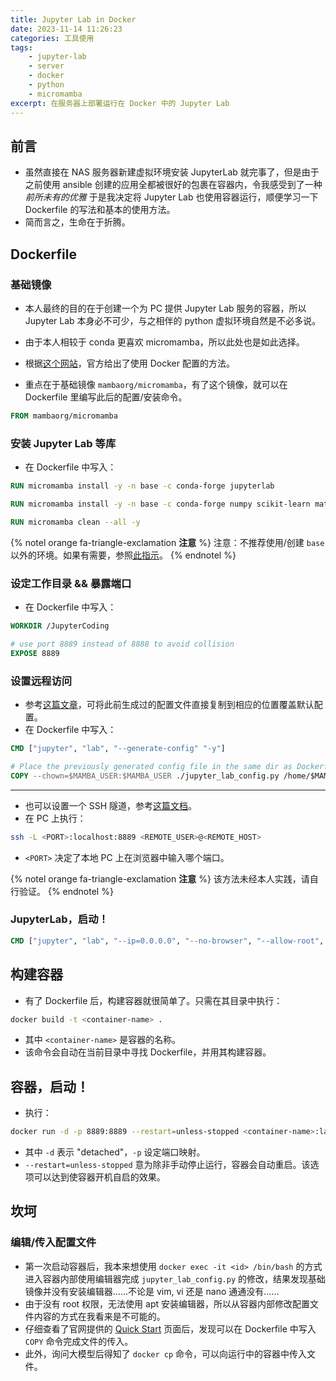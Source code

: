 ```yaml
---
title: Jupyter Lab in Docker
date: 2023-11-14 11:26:23
categories: 工具使用
tags:
    - jupyter-lab
    - server
    - docker
    - python
    - micromamba
excerpt: 在服务器上部署运行在 Docker 中的 Jupyter Lab
---
```


## 前言

-   虽然直接在 NAS 服务器新建虚拟环境安装 JupyterLab 就完事了，但是由于之前使用 ansible 创建的应用全都被很好的包裹在容器内，令我感受到了一种 _前所未有的优雅_ 于是我决定将 Jupyter Lab 也使用容器运行，顺便学习一下 Dockerfile 的写法和基本的使用方法。
-   简而言之，生命在于折腾。

## Dockerfile

### 基础镜像

-   本人最终的目的在于创建一个为 PC 提供 Jupyter Lab 服务的容器，所以 Jupyter Lab 本身必不可少，与之相伴的 python 虚拟环境自然是不必多说。
-   由于本人相较于 conda 更喜欢 micromamba，所以此处也是如此选择。

-   根据[这个网站](https://micromamba-docker.readthedocs.io/en/latest/index.html)，官方给出了使用 Docker 配置的方法。
-   重点在于基础镜像 `mambaorg/micromamba`，有了这个镜像，就可以在 Dockerfile 里编写此后的配置/安装命令。

```Dockerfile
FROM mambaorg/micromamba
```

### 安装 Jupyter Lab 等库

-   在 Dockerfile 中写入：

```Dockerfile
RUN micromamba install -y -n base -c conda-forge jupyterlab

RUN micromamba install -y -n base -c conda-forge numpy scikit-learn matplotlib seaborn

RUN micromamba clean --all -y
```

{% notel orange fa-triangle-exclamation **注意** %}
注意：不推荐使用/创建 `base` 以外的环境。如果有需要，参照[此指示](https://micromamba-docker.readthedocs.io/en/latest/advanced_usage.html#multiple-environments)。
{% endnotel %}

### 设定工作目录 && 暴露端口

-   在 Dockerfile 中写入：

```Dockerfile
WORKDIR /JupyterCoding

# use port 8889 instead of 8888 to avoid collision
EXPOSE 8889
```

### 设置远程访问

-   参考[这篇文章](https://blog.imlast.top/2023/11/05/JupyterLab-on-Server/)，可将此前生成过的配置文件直接复制到相应的位置覆盖默认配置。
-   在 Dockerfile 中写入：

```Dockerfile
CMD ["jupyter", "lab", "--generate-config" "-y"]

# Place the previously generated config file in the same dir as Dockerfile
COPY --chown=$MAMBA_USER:$MAMBA_USER ./jupyter_lab_config.py /home/$MAMBA_USER/.jupyter/jupyter_lab_config.py
```

---

-   也可以设置一个 SSH 隧道，参考[这篇文档](https://docs.anaconda.com/free/anaconda/jupyter-notebooks/remote-jupyter-notebook/)。
-   在 PC 上执行：

```bash
ssh -L <PORT>:localhost:8889 <REMOTE_USER>@<REMOTE_HOST>
```

-   `<PORT>` 决定了本地 PC 上在浏览器中输入哪个端口。

{% notel orange fa-triangle-exclamation **注意** %}
该方法未经本人实践，请自行验证。
{% endnotel %}

### JupyterLab，启动！

```Dockerfile
CMD ["jupyter", "lab", "--ip=0.0.0.0", "--no-browser", "--allow-root", "--port=8889"]
```

## 构建容器

-   有了 Dockerfile 后，构建容器就很简单了。只需在其目录中执行：

```bash
docker build -t <container-name> .
```

-   其中 `<container-name>` 是容器的名称。
-   该命令会自动在当前目录中寻找 Dockerfile，并用其构建容器。

## 容器，启动！

-   执行：

```bash
docker run -d -p 8889:8889 --restart=unless-stopped <container-name>:latest
```

-   其中 `-d` 表示 "detached"，`-p` 设定端口映射。
-   `--restart=unless-stopped` 意为除非手动停止运行，容器会自动重启。该选项可以达到使容器开机自启的效果。

## 坎坷

### 编辑/传入配置文件

-   第一次启动容器后，我本来想使用 `docker exec -it <id> /bin/bash` 的方式进入容器内部使用编辑器完成 `jupyter_lab_config.py` 的修改，结果发现基础镜像并没有安装编辑器……不论是 vim, vi 还是 nano 通通没有……
-   由于没有 root 权限，无法使用 apt 安装编辑器，所以从容器内部修改配置文件内容的方式在我看来是不可能的。
-   仔细查看了官网提供的 [Quick Start](https://micromamba-docker.readthedocs.io/en/latest/quick_start.html) 页面后，发现可以在 Dockerfile 中写入 `COPY` 命令完成文件的传入。
-   此外，询问大模型后得知了 `docker cp` 命令，可以向运行中的容器中传入文件。
